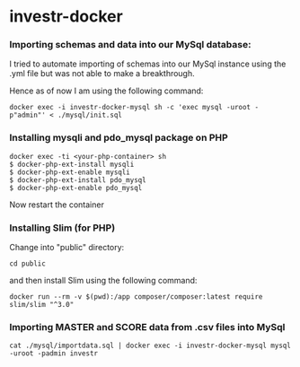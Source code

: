 # investr-docker

### Importing schemas and data into our MySql database:

I tried to automate importing of schemas into our MySql instance using the .yml file but was not able to make a breakthrough.

Hence as of now I am using the following command:

`docker exec -i investr-docker-mysql sh -c 'exec mysql -uroot -p"admin"' < ./mysql/init.sql`

### Installing mysqli and pdo_mysql package on PHP
```
docker exec -ti <your-php-container> sh
$ docker-php-ext-install mysqli
$ docker-php-ext-enable mysqli
$ docker-php-ext-install pdo_mysql
$ docker-php-ext-enable pdo_mysql 
```
Now restart the container

### Installing Slim (for PHP)
Change into "public" directory: 

`cd public`

and then install Slim using the following command:

`docker run --rm -v $(pwd):/app composer/composer:latest require slim/slim "^3.0"`

### Importing MASTER and SCORE data from .csv files into MySql

`cat ./mysql/importdata.sql | docker exec -i investr-docker-mysql mysql -uroot -padmin investr`
